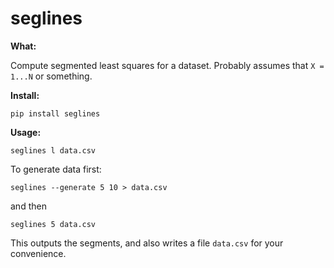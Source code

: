 # seglines

**What:**

Compute segmented least squares for a dataset.  Probably assumes that `X = 1...N` or something.

**Install:**

`pip install seglines`

**Usage:**

`seglines l data.csv`



To generate data first:

`seglines --generate 5 10 > data.csv`

and then

`seglines 5 data.csv`

This outputs the segments, and also writes a file `data.csv` for your convenience.
